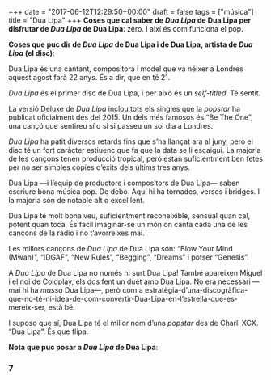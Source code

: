 +++
date = "2017-06-12T12:29:50+00:00"
draft = false
tags = ["música"]
title = "Dua Lipa"
+++
**Coses que cal saber de *Dua Lipa* de Dua Lipa per disfrutar de *Dua Lipa* de Dua Lipa**: zero. I així és com funciona el pop.

<!-- more -->

**Coses que puc dir de *Dua Lipa* de Dua Lipa i de Dua Lipa, artista de *Dua Lipa* (el disc)**:

Dua Lipa és una cantant, compositora i model que va néixer a Londres aquest agost farà 22 anys. És a dir, que en té 21.

*Dua Lipa* és el primer disc de Dua Lipa, i per això és un *self-titled*. Té sentit.

La versió Deluxe de *Dua Lipa* inclou tots els singles que la *popstar* ha publicat oficialment des del 2015. Un dels més famosos és “Be The One”, una cançó que sentireu sí o sí si passeu un sol dia a Londres.

*Dua Lipa* ha patit diversos retards fins que s’ha llançat ara al juny, però el disc té un fort caràcter estiuenc que fa que la data se li escaigui. La majoria de les cançons tenen producció tropical, però estan suficientment ben fetes per no ser simples còpies d’èxits dels últims tres anys.

Dua Lipa —i l’equip de productors i compositors de Dua Lipa— saben escriure bona música pop. De debò. Aquí hi ha tornades, versos i bridges. I la majoria són de notable alt o excel·lent.

Dua Lipa té molt bona veu, suficientment reconeixible, sensual quan cal, potent quan toca. És fàcil imaginar-se un món on canta cada una de les cançons de la ràdio i no t’avorreixes mai.

Les millors cançons de *Dua Lipa* de Dua Lipa són: “Blow Your Mind (Mwah)”, “IDGAF”, “New Rules”, “Begging”, “Dreams” i potser “Genesis”.

A *Dua Lipa* de Dua Lipa no només hi surt Dua Lipa! També apareixen Miguel i el noi de Coldplay, els dos fent un duet amb Dua Lipa. No era necessari —mai hi ha *massa* Dua Lipa—, però com a estratègia-d’una-discogràfica-que-no-té-ni-idea-de-com-convertir-Dua-Lipa-en-l’estrella-que-es-mereix-ser, està bé.

I suposo que sí, Dua Lipa té el millor nom d’una *popstar* des de Charli XCX. “Dua Lipa”. És que flipa.

**Nota que puc posar a *Dua Lipa* de Dua Lipa**: 

### 7